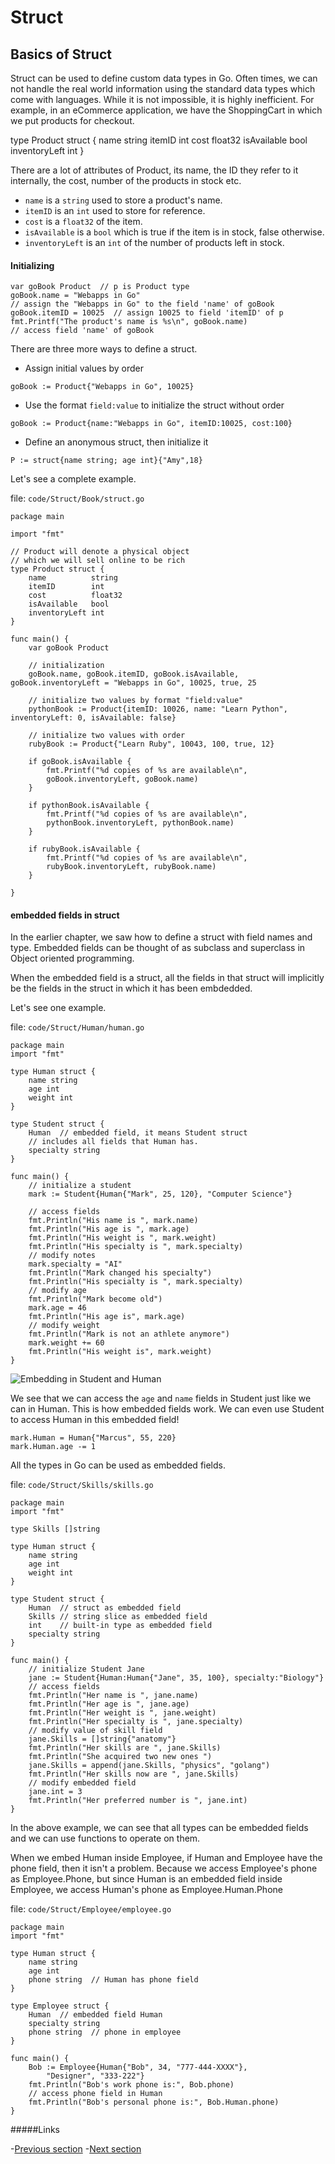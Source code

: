 # Struct

## Basics of Struct

Struct can be used to define custom data types in Go. Often times, we can not handle the real world information using the standard data types which come with languages. While it is not impossible, it is highly inefficient. For example, in an eCommerce application, we have the ShoppingCart in which we put products for checkout.

type Product struct {
    name string
    itemID int
    cost float32
    isAvailable bool
    inventoryLeft int
}
	
There are a lot of attributes of Product, its name, the ID they refer to it internally, the cost, number of the products in stock etc.

- `name` is a `string` used to store a product's name.
- `itemID` is an `int` used to store for reference.
- `cost` is a `float32` of the item.
- `isAvailable` is a `bool` which is true if the item is in stock, false otherwise.
- `inventoryLeft` is an `int` of the number of products left in stock.

#### Initializing

	var goBook Product  // p is Product type
	goBook.name = "Webapps in Go"  
    // assign the "Webapps in Go" to the field 'name' of goBook
	goBook.itemID = 10025  // assign 10025 to field 'itemID' of p
	fmt.Printf("The product's name is %s\n", goBook.name)  
    // access field 'name' of goBook

There are three more ways to define a struct.

- Assign initial values by order

`goBook := Product{"Webapps in Go", 10025}`
	
- Use the format `field:value` to initialize the struct without order

`goBook := Product{name:"Webapps in Go", itemID:10025, cost:100}`

- Define an anonymous struct, then initialize it

`P := struct{name string; age int}{"Amy",18}`
		
Let's see a complete example.

file: `code/Struct/Book/struct.go`

	package main

    import "fmt"

    // Product will denote a physical object
    // which we will sell online to be rich
    type Product struct {
        name          string
        itemID        int
        cost          float32
        isAvailable   bool
        inventoryLeft int
    }

    func main() {
        var goBook Product

        // initialization
        goBook.name, goBook.itemID, goBook.isAvailable, goBook.inventoryLeft = "Webapps in Go", 10025, true, 25

        // initialize two values by format "field:value"
        pythonBook := Product{itemID: 10026, name: "Learn Python", inventoryLeft: 0, isAvailable: false}

        // initialize two values with order
        rubyBook := Product{"Learn Ruby", 10043, 100, true, 12}

        if goBook.isAvailable {
            fmt.Printf("%d copies of %s are available\n", 
            goBook.inventoryLeft, goBook.name)
        }

        if pythonBook.isAvailable {
            fmt.Printf("%d copies of %s are available\n", 
            pythonBook.inventoryLeft, pythonBook.name)
        }

        if rubyBook.isAvailable {
            fmt.Printf("%d copies of %s are available\n", 
            rubyBook.inventoryLeft, rubyBook.name)
        }

    }
	
#### embedded fields in struct

In the earlier chapter, we saw how to define a struct with field names and type. Embedded fields can be thought of as subclass and superclass in Object oriented programming.

When the embedded field is a struct, all the fields in that struct will implicitly be the fields in the struct in which it has been embdedded.

Let's see one example.

file: `code/Struct/Human/human.go`

	package main
	import "fmt"

	type Human struct {
    	name string
    	age int
    	weight int
	}

	type Student struct {
    	Human  // embedded field, it means Student struct
		// includes all fields that Human has.
    	specialty string
	}

	func main() {
    	// initialize a student
    	mark := Student{Human{"Mark", 25, 120}, "Computer Science"}

    	// access fields
    	fmt.Println("His name is ", mark.name)
    	fmt.Println("His age is ", mark.age)
    	fmt.Println("His weight is ", mark.weight)
    	fmt.Println("His specialty is ", mark.specialty)
    	// modify notes
    	mark.specialty = "AI"
    	fmt.Println("Mark changed his specialty")
    	fmt.Println("His specialty is ", mark.specialty)
    	// modify age
    	fmt.Println("Mark become old")
    	mark.age = 46
    	fmt.Println("His age is", mark.age)
    	// modify weight
    	fmt.Println("Mark is not an athlete anymore")
    	mark.weight += 60
    	fmt.Println("His weight is", mark.weight)
	}
	
![Embedding in Student and Human](images/2.4.student_struct.png)

We see that we can access the `age` and `name` fields in Student just like we can in Human. This is how embedded fields work. We can even use Student to access Human in this embedded field!

	mark.Human = Human{"Marcus", 55, 220}
	mark.Human.age -= 1
	
All the types in Go can be used as embedded fields.

file: `code/Struct/Skills/skills.go`

	package main
	import "fmt"

	type Skills []string

	type Human struct {
    	name string
    	age int
    	weight int
	}

	type Student struct {
    	Human  // struct as embedded field
    	Skills // string slice as embedded field
    	int    // built-in type as embedded field
    	specialty string
	}

	func main() {
    	// initialize Student Jane
    	jane := Student{Human:Human{"Jane", 35, 100}, specialty:"Biology"}
    	// access fields
    	fmt.Println("Her name is ", jane.name)
    	fmt.Println("Her age is ", jane.age)
    	fmt.Println("Her weight is ", jane.weight)
    	fmt.Println("Her specialty is ", jane.specialty)
    	// modify value of skill field
    	jane.Skills = []string{"anatomy"}
    	fmt.Println("Her skills are ", jane.Skills)
    	fmt.Println("She acquired two new ones ")
    	jane.Skills = append(jane.Skills, "physics", "golang")
    	fmt.Println("Her skills now are ", jane.Skills)
    	// modify embedded field
    	jane.int = 3
    	fmt.Println("Her preferred number is ", jane.int)
	}
	
In the above example, we can see that all types can be embedded fields and we can use functions to operate on them.

When we embed Human inside Employee, if Human and Employee have the phone field, then it isn't a problem. Because we access Employee's phone as Employee.Phone, but since Human is an embedded field inside Employee, we access Human's phone as Employee.Human.Phone

file: `code/Struct/Employee/employee.go`

	package main
	import "fmt"

	type Human struct {
    	name string
    	age int
    	phone string  // Human has phone field
	}

	type Employee struct {
    	Human  // embedded field Human
    	specialty string
    	phone string  // phone in employee
	}

	func main() {
    	Bob := Employee{Human{"Bob", 34, "777-444-XXXX"}, 
		    "Designer", "333-222"}
    	fmt.Println("Bob's work phone is:", Bob.phone)
    	// access phone field in Human
    	fmt.Println("Bob's personal phone is:", Bob.Human.phone)
	}

#####Links

-[Previous section](manuscript/02.3CntrlStmtFunctions.md)
-[Next section](manuscript/02.5ObjectOriented.md)